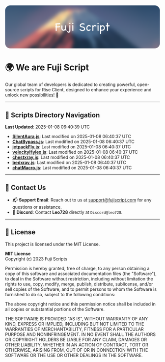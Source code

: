 ![Banner](.github/b.webp)

# 🌍 **We are Fuji Script**

Our global team of developers is dedicated to creating powerful, open-source scripts for Rise Client, designed to enhance your experience and unlock new possibilities! 🌟

---
<!-- SCRIPTS_NAVIGATION_START -->
## 📂 **Scripts Directory Navigation**

**Last Updated**: 2025-01-08 06:40:39 UTC

- **[SilentAura.js](scripts/SilentAura.js)**: Last modified on 2025-01-08 06:40:37 UTC
- **[ChatBypass.js](scripts/ChatBypass.js)**: Last modified on 2025-01-08 06:40:37 UTC
- **[jetpackFly.js](scripts/jetpackFly.js)**: Last modified on 2025-01-08 06:40:37 UTC
- **[velocityHylex.js](scripts/velocityHylex.js)**: Last modified on 2025-01-08 06:40:37 UTC
- **[chestxray.js](scripts/chestxray.js)**: Last modified on 2025-01-08 06:40:37 UTC
- **[bedxray.js](scripts/bedxray.js)**: Last modified on 2025-01-08 06:40:37 UTC
- **[chatMacro.js](scripts/chatMacro.js)**: Last modified on 2025-01-08 06:40:37 UTC

<!-- SCRIPTS_NAVIGATION_END -->

---

## 💬 **Contact Us**  
- 📬 **Support Email**: Reach out to us at [support@fujiscript.com](mailto:support@fujiscript.com) for any questions or assistance.  
- 💬 **Discord**: Contact **Leo728** directly at `Discord@leo728`.

---

## 📜 **License**

This project is licensed under the MIT License.  

**MIT License**  
Copyright (c) 2023 Fuji Scripts  

Permission is hereby granted, free of charge, to any person obtaining a copy of this software and associated documentation files (the "Software"), to deal in the Software without restriction, including without limitation the rights to use, copy, modify, merge, publish, distribute, sublicense, and/or sell copies of the Software, and to permit persons to whom the Software is furnished to do so, subject to the following conditions:  

The above copyright notice and this permission notice shall be included in all copies or substantial portions of the Software.  

THE SOFTWARE IS PROVIDED "AS IS", WITHOUT WARRANTY OF ANY KIND, EXPRESS OR IMPLIED, INCLUDING BUT NOT LIMITED TO THE WARRANTIES OF MERCHANTABILITY, FITNESS FOR A PARTICULAR PURPOSE AND NONINFRINGEMENT. IN NO EVENT SHALL THE AUTHORS OR COPYRIGHT HOLDERS BE LIABLE FOR ANY CLAIM, DAMAGES OR OTHER LIABILITY, WHETHER IN AN ACTION OF CONTRACT, TORT OR OTHERWISE, ARISING FROM, OUT OF OR IN CONNECTION WITH THE SOFTWARE OR THE USE OR OTHER DEALINGS IN THE SOFTWARE.  
